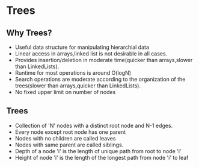 # Trees

## Why Trees?

* Useful data structure for manipulating hierarchial data 
* Linear access in arrays,linked list is not desirable in all cases.
* Provides insertion/deletion in moderate time(quicker than arrays,slower than LinkedLists).
* Runtime for most operations is around O(logN)
* Search operations are moderate according to the organization of the trees(slower than arrays,quicker than LinkedLists).
* No fixed upper limit on number of nodes

## Trees 

* Collection of 'N' nodes with a distinct root node and N-1 edges.
* Every node except root node has one parent 
* Nodes with no children are called leaves
* Nodes with same parent are called siblings.
* Depth of a node 'i'  is the length of unique path from root to node 'i'
* Height of node 'i' is the length of the longest path from node 'i' to leaf
